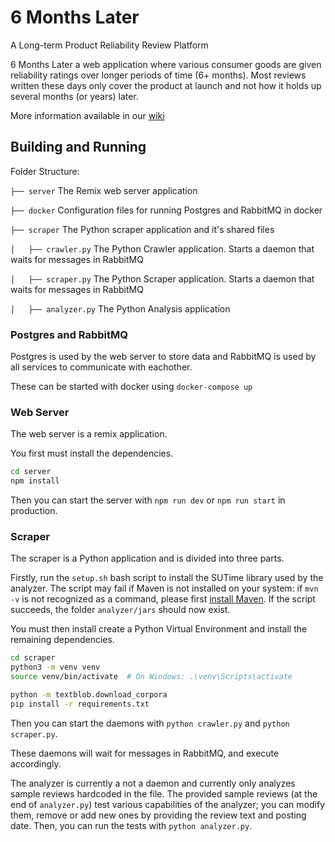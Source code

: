 # 6 Months Later

A Long-term Product Reliability Review Platform

6 Months Later a web application where various consumer goods are given reliability ratings over longer periods of time (6+ months). Most reviews written these days only cover the product at launch and not how it holds up several months (or years) later.

More information available in our [wiki](https://github.com/6monthslater/6monthslater/wiki)

## Building and Running

Folder Structure:

`├── server` The Remix web server application

`├── docker` Configuration files for running Postgres and RabbitMQ in docker

`├── scraper` The Python scraper application and it's shared files

`│   ├── crawler.py` The Python Crawler application. Starts a daemon that waits for messages in RabbitMQ

`│   ├── scraper.py` The Python Scraper application.  Starts a daemon that waits for messages in RabbitMQ

`│   ├── analyzer.py` The Python Analysis application

### Postgres and RabbitMQ

Postgres is used by the web server to store data and RabbitMQ is used by all services to communicate with eachother.

These can be started with docker using `docker-compose up`

### Web Server

The web server is a remix application.

You first must install the dependencies.

```bash
cd server
npm install
```

Then you can start the server with `npm run dev` or `npm run start` in production.

### Scraper

The scraper is a Python application and is divided into three parts.

Firstly, run the `setup.sh` bash script to install the SUTime library used by the analyzer. The script may fail if Maven is not installed on your system: if `mvn -v` is not recognized as a command, please first [install Maven](https://maven.apache.org/install.html). If the script succeeds, the folder `analyzer/jars` should now exist.

You must then install create a Python Virtual Environment and install the remaining dependencies.

```bash
cd scraper
python3 -m venv venv
source venv/bin/activate  # On Windows: .\venv\Scripts\activate

python -m textblob.download_corpora
pip install -r requirements.txt
```

Then you can start the daemons with `python crawler.py` and `python scraper.py`.

These daemons will wait for messages in RabbitMQ, and execute accordingly.

The analyzer is currently a not a daemon and currently only analyzes sample reviews hardcoded in the file.
The provided sample reviews (at the end of `analyzer.py`) test various capabilities of the analyzer; you can modify them, remove or add new ones by providing the review text and posting date. Then, you can run the tests with `python analyzer.py`.